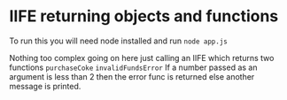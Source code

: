 # IIFE returning objects and functions

To run this you will need node installed and run `node app.js`

Nothing too complex going on here just calling an IIFE which returns two functions `purchaseCoke` `invalidFundsError`
If a number passed as an argument is less than 2 then the error func is returned else another message is printed.